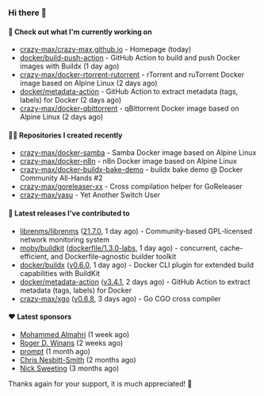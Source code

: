 ### Hi there 👋

#### 👷 Check out what I'm currently working on

- [crazy-max/crazy-max.github.io](https://github.com/crazy-max/crazy-max.github.io) - Homepage (today)
- [docker/build-push-action](https://github.com/docker/build-push-action) - GitHub Action to build and push Docker images with Buildx (1 day ago)
- [crazy-max/docker-rtorrent-rutorrent](https://github.com/crazy-max/docker-rtorrent-rutorrent) - rTorrent and ruTorrent Docker image based on Alpine Linux (2 days ago)
- [docker/metadata-action](https://github.com/docker/metadata-action) - GitHub Action to extract metadata (tags, labels) for Docker (2 days ago)
- [crazy-max/docker-qbittorrent](https://github.com/crazy-max/docker-qbittorrent) - qBittorrent Docker image based on Alpine Linux (2 days ago)

#### 👨‍💻 Repositories I created recently

- [crazy-max/docker-samba](https://github.com/crazy-max/docker-samba) - Samba Docker image based on Alpine Linux
- [crazy-max/docker-n8n](https://github.com/crazy-max/docker-n8n) - n8n Docker image based on Alpine Linux
- [crazy-max/docker-buildx-bake-demo](https://github.com/crazy-max/docker-buildx-bake-demo) - buildx bake demo @ Docker Community All-Hands #2
- [crazy-max/goreleaser-xx](https://github.com/crazy-max/goreleaser-xx) - Cross compilation helper for GoReleaser
- [crazy-max/yasu](https://github.com/crazy-max/yasu) - Yet Another Switch User

#### 🚀 Latest releases I've contributed to

- [librenms/librenms](https://github.com/librenms/librenms) ([21.7.0](https://github.com/librenms/librenms/releases/tag/21.7.0), 1 day ago) - Community-based GPL-licensed network monitoring system
- [moby/buildkit](https://github.com/moby/buildkit) ([dockerfile/1.3.0-labs](https://github.com/moby/buildkit/releases/tag/dockerfile%2F1.3.0-labs), 1 day ago) - concurrent, cache-efficient, and Dockerfile-agnostic builder toolkit
- [docker/buildx](https://github.com/docker/buildx) ([v0.6.0](https://github.com/docker/buildx/releases/tag/v0.6.0), 1 day ago) - Docker CLI plugin for extended build capabilities with BuildKit
- [docker/metadata-action](https://github.com/docker/metadata-action) ([v3.4.1](https://github.com/docker/metadata-action/releases/tag/v3.4.1), 2 days ago) - GitHub Action to extract metadata (tags, labels) for Docker
- [crazy-max/xgo](https://github.com/crazy-max/xgo) ([v0.6.8](https://github.com/crazy-max/xgo/releases/tag/v0.6.8), 3 days ago) - Go CGO cross compiler

#### ❤️ Latest sponsors
- [Mohammed Almahri](https://github.com/Qourat) (1 week ago)
- [Roger D. Winans](https://github.com/solvaholic) (2 weeks ago)
- [prompt](https://github.com/pr-mpt) (1 month ago)
- [Chris Nesbitt-Smith](https://github.com/chrisns) (2 months ago)
- [Nick Sweeting](https://github.com/pirate) (3 months ago)

Thanks again for your support, it is much appreciated! 🙏
